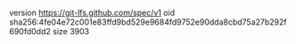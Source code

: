 version https://git-lfs.github.com/spec/v1
oid sha256:4fe04e72c001e83ffd9bd529e9684fd9752e90dda8cbd75a27b292f690fd0dd2
size 3903
